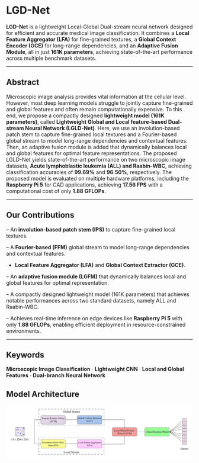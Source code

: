 # LGD-Net

**LGD-Net** is a lightweight Local-Global Dual-stream neural network designed for efficient and accurate medical image classification. It combines a **Local Feature Aggregator (LFA)** for fine-grained textures, a **Global Context Encoder (GCE)** for long-range dependencies, and an **Adaptive Fusion Module**, all in just **161K parameters**, achieving state-of-the-art performance across multiple benchmark datasets.

---

## Abstract

Microscopic image analysis provides vital information at the cellular level. However, most deep learning models struggle to jointly capture fine-grained and global features and often remain computationally expensive. To this end, we propose a compactly designed **lightweight model (161K parameters)**, called **Lightweight Global and Local feature-based Dual-stream Neural Network (LGLD-Net)**. Here, we use an involution-based patch stem to capture fine-grained local textures and a Fourier-based global stream to model long-range dependencies and contextual features. Then, an adaptive fusion module is added that dynamically balances local and global features for optimal feature representations. The proposed LGLD-Net yields state-of-the-art performance on two microscopic image datasets, **Acute lymphoblastic leukemia (ALL) and Raabin-WBC**, achieving classification accuracies of **99.69%** and **96.50%**, respectively. The proposed model is evaluated on multiple hardware platforms, including the **Raspberry Pi 5** for CAD applications, achieving **17.56 FPS** with a computational cost of only **1.88 GFLOPs**.

---

## Our Contributions

– An **involution-based patch stem (IPS)** to capture fine-grained local textures.

– A **Fourier-based (FFM)** global stream to model long-range dependencies and contextual features.

- **Local Feature Aggregator (LFA)** and **Global Context Extractor (GCE)**.

– An **adaptive fusion module (LGFM)** that dynamically balances local and global features for optimal representation.

– A compactly designed lightweight model (161K parameters) that achieves notable performances across two standard datasets, namely ALL and Raabin-WBC.

– Achieves real-time inference on edge devices like **Raspberry Pi 5** with only **1.88 GFLOPs**, enabling efficient deployment in resource-constrained environments.

---

## Keywords

**Microscopic Image Classification** · **Lightweight CNN** · **Local and Global Features** · **Dual-branch Neural Network**

## Model Architecture

![Architecture](https://github.com/arkodasgupta0412/LGLD-Net/blob/main/figures/LGLDNet_pipeline.jpg)
